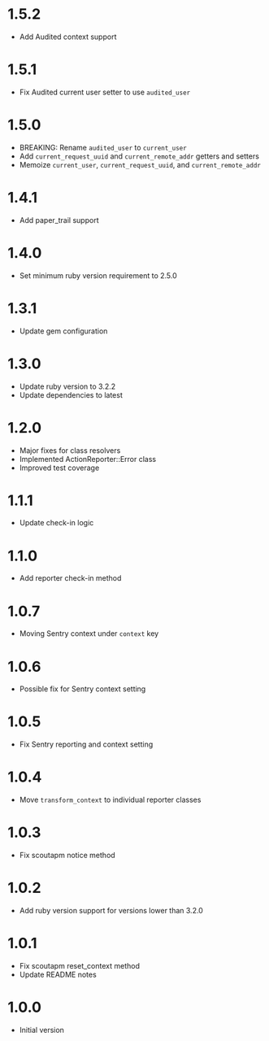 # 1.5.2

* Add Audited context support

# 1.5.1

* Fix Audited current user setter to use `audited_user`

# 1.5.0

* BREAKING: Rename `audited_user` to `current_user`
* Add `current_request_uuid` and `current_remote_addr` getters and setters
* Memoize `current_user`, `current_request_uuid`, and `current_remote_addr`

# 1.4.1

* Add paper_trail support

# 1.4.0

* Set minimum ruby version requirement to 2.5.0

# 1.3.1

* Update gem configuration

# 1.3.0

* Update ruby version to 3.2.2
* Update dependencies to latest

# 1.2.0

* Major fixes for class resolvers
* Implemented ActionReporter::Error class
* Improved test coverage

# 1.1.1

* Update check-in logic

# 1.1.0

* Add reporter check-in method

# 1.0.7

* Moving Sentry context under `context` key

# 1.0.6

* Possible fix for Sentry context setting

# 1.0.5

* Fix Sentry reporting and context setting

# 1.0.4

* Move `transform_context` to individual reporter classes

# 1.0.3

* Fix scoutapm notice method

# 1.0.2

* Add ruby version support for versions lower than 3.2.0

# 1.0.1

* Fix scoutapm reset_context method
* Update README notes

# 1.0.0

* Initial version
